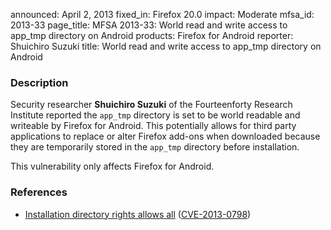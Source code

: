 announced: April 2, 2013
fixed_in: Firefox 20.0
impact: Moderate
mfsa_id: 2013-33
page_title: MFSA 2013-33: World read and write access to app_tmp directory on Android
products: Firefox for Android
reporter: Shuichiro Suzuki
title: World read and write access to app_tmp directory on Android

<h3>Description</h3>

<p>Security researcher <strong>Shuichiro Suzuki</strong> of the Fourteenforty
Research Institute reported the <code>app_tmp</code> directory is set to be
world readable and writeable by Firefox for Android. This potentially allows for
third party applications to replace or alter Firefox add-ons when downloaded
because they are temporarily stored in the <code>app_tmp</code> directory before
installation.
</p>

<p class="note">This vulnerability only affects Firefox for Android.</p>


<h3>References</h3>

<ul>
  <li><a href="https://bugzilla.mozilla.org/show_bug.cgi?id=844832">
      Installation directory rights allows all</a> (<a href="http://cve.mitre.org/cgi-bin/cvename.cgi?name=CVE-2013-0798" class="ex-ref">CVE-2013-0798</a>)</li>
</ul>



